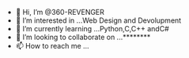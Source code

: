 - 👋 Hi, I’m @360-REVENGER
- 👀 I’m interested in ...Web Design and Devolupment
- 🌱 I’m currently learning ...Python,C,C++ andC# 
- 💞️ I’m looking to collaborate on ...********
- 📫 How to reach me ...

<!---
360-REVENGER/360-REVENGER is a ✨ special ✨ repository because its `README.md` (this file) appears on your GitHub profile.
You can click the Preview link to take a look at your changes.
--->
